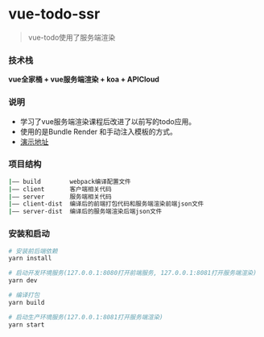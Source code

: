 # vue-todo-ssr

> vue-todo使用了服务端渲染

### 技术栈

**vue全家桶 + vue服务端渲染 + koa + APICloud**

### 说明

- 学习了vue服务端渲染课程后改进了以前写的todo应用。
- 使用的是Bundle Render 和手动注入模板的方式。
- [演示地址](http://todo.haledeng.com)

### 项目结构

```bash
|—— build        webpack编译配置文件
|—— client       客户端相关代码
|—— server       服务端相关代码
|—— client-dist  编译后的前端打包代码和服务端渲染前端json文件
|—— server-dist  编译后的服务端渲染后端json文件
```

### 安装和启动

```bash
# 安装前后端依赖
yarn install

# 启动开发环境服务(127.0.0.1:8080打开前端服务, 127.0.0.1:8081打开服务端渲染)
yarn dev

# 编译打包
yarn build

# 启动生产环境服务(127.0.0.1:8081打开服务端渲染)
yarn start
```
